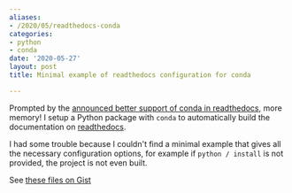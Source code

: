 ```yaml
---
aliases:
- /2020/05/readthedocs-conda
categories:
- python
- conda
date: '2020-05-27'
layout: post
title: Minimal example of readthedocs configuration for conda

---
```


Prompted by the [announced better support of conda in readthedocs](https://blog.readthedocs.com/better-conda-support/),
more memory! I setup a Python package with `conda` to automatically build the documentation on
[readthedocs](https://readthedocs.org).

I had some trouble because I couldn't find a minimal example that gives all the necessary configuration options,
for example if `python / install` is not provided, the project is not even built.

See [these files on Gist](https://gist.github.com/zonca/c6f29060a2e77cffcfb155dd4ef1a558)

<script src="https://gist.github.com/zonca/c6f29060a2e77cffcfb155dd4ef1a558.js"></script>
